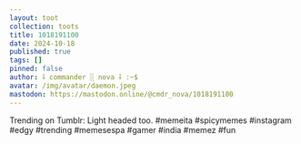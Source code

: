 ```yaml
---
layout: toot
collection: toots
title: 1018191100
date: 2024-10-18
published: true
tags: []
pinned: false
author: ⸸ commander ░ nova ⸸ :~$
avatar: /img/avatar/daemon.jpeg
mastodon: https://mastodon.online/@cmdr_nova/1018191100
---
```


Trending on Tumblr: Light headed too. #memeita #spicymemes #instagram #edgy #trending #memesespa #gamer #india #memez #fun
